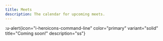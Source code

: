 ```yaml
---
title: Meets
description: The calendar for upcoming meets.
---
```


:u-alert{icon="i-heroicons-command-line" color="primary" variant="solid" title="Coming soon!" description="ss"}
